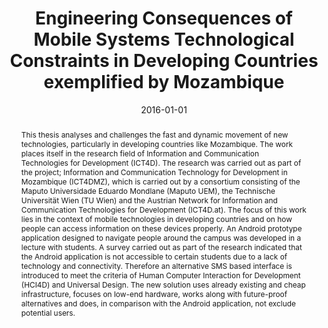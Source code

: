 ---
abstract: This thesis analyses and challenges the fast and dynamic movement of new
  technologies, particularly in developing countries like Mozambique. The work places
  itself in the research field of Information and Communication Technologies for Development
  (ICT4D). The research was carried out as part of the project; Information and Communication
  Technology for Development in Mozambique (ICT4DMZ), which is carried out by a consortium
  consisting of the Maputo Universidade Eduardo Mondlane (Maputo UEM), the Technische
  Universität Wien (TU Wien) and the Austrian Network for Information and Communication
  Technologies for Development (ICT4D.at). The focus of this work lies in the context
  of mobile technologies in developing countries and on how people can access information
  on these devices properly. An Android prototype application designed to navigate
  people around the campus was developed in a lecture with students. A survey carried
  out as part of the research indicated that the Android application is not accessible
  to certain students due to a lack of technology and connectivity. Therefore an alternative
  SMS based interface is introduced to meet the criteria of Human Computer Interaction
  for Development (HCI4D) and Universal Design. The new solution uses already existing
  and cheap infrastructure, focuses on low-end hardware, works along with future-proof
  alternatives and does, in comparison with the Android application, not exclude potential
  users.
authors:
- Paul Spiesberger
date: '2016-01-01'
featured: false
links:
- name: Publik
  url: https://publik.tuwien.ac.at/showentry.php?ID=257788&lang=2
publication_types:
- '7'
publishDate: '2016-01-01'
title: Engineering Consequences of Mobile Systems Technological Constraints in Developing
  Countries exemplified by Mozambique
url_pdf: ''
---